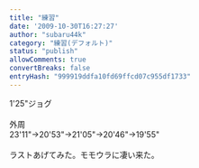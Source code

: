 ```yaml
---
title: "練習"
date: '2009-10-30T16:27:27'
author: "subaru44k"
category: "練習(デフォルト)"
status: "publish"
allowComments: true
convertBreaks: false
entryHash: "999919ddfa10fd69ffcd07c955df1733"
---
```

1'25"ジョグ<br>
<br>
外周<br>
23'11"→20'53"→21'05"→20'46"→19'55"<br>
<br>
ラストあげてみた。モモウラに凄い来た。
